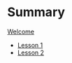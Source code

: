 # Summary

[Welcome](./welcome.md)
- [Lesson 1](./lesson1/lesson1.md)
- [Lesson 2](./lesson2/lesson2.md)